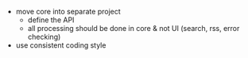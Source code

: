 - move core into separate project
  - define the API
  - all processing should be done in core & not UI (search, rss, error checking)
- use consistent coding style
